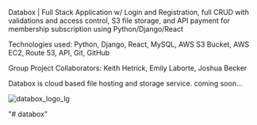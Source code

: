 Databox | Full Stack Application w/ Login and Registration, full CRUD with validations and access control, S3 file storage, and API payment for membership subscription using Python/Django/React

Technologies used: Python, Django, React, MySQL, AWS S3 Bucket, AWS EC2, Route 53, API, Git, GitHub

Group Project Collaborators: Keith Hetrick, Emily Laborte, Joshua Becker

Databox is cloud based file hosting and storage service. coming soon...

![databox_logo_lg](https://user-images.githubusercontent.com/98496684/197373955-cbe7722c-2985-4a45-bcc5-cb3ddcf981c7.png)

"# databox" 



